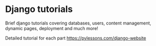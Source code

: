 # Django tutorials
Brief django tutorials covering databases, users, content management, dynamic pages, deployment and much more!

Detailed tutorial for each part https://pylessons.com/django-website
